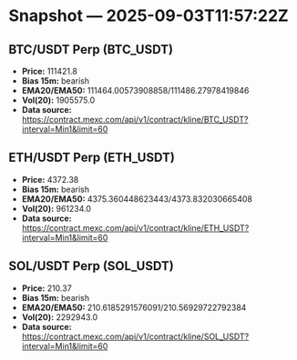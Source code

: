# Snapshot — 2025-09-03T11:57:22Z

## BTC/USDT Perp (BTC_USDT)
- **Price:** 111421.8
- **Bias 15m:** bearish
- **EMA20/EMA50:** 111464.00573908858/111486.27978419846
- **Vol(20):** 1905575.0
- **Data source:** https://contract.mexc.com/api/v1/contract/kline/BTC_USDT?interval=Min1&limit=60

## ETH/USDT Perp (ETH_USDT)
- **Price:** 4372.38
- **Bias 15m:** bearish
- **EMA20/EMA50:** 4375.360448623443/4373.832030665408
- **Vol(20):** 961234.0
- **Data source:** https://contract.mexc.com/api/v1/contract/kline/ETH_USDT?interval=Min1&limit=60

## SOL/USDT Perp (SOL_USDT)
- **Price:** 210.37
- **Bias 15m:** bearish
- **EMA20/EMA50:** 210.6185291576091/210.56929722792384
- **Vol(20):** 2292943.0
- **Data source:** https://contract.mexc.com/api/v1/contract/kline/SOL_USDT?interval=Min1&limit=60
